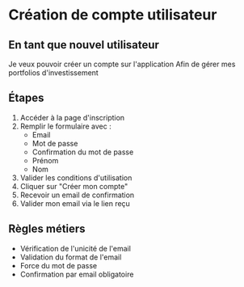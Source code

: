 # Création de compte utilisateur

## En tant que nouvel utilisateur
Je veux pouvoir créer un compte sur l'application
Afin de gérer mes portfolios d'investissement

## Étapes
1. Accéder à la page d'inscription
2. Remplir le formulaire avec :
   - Email
   - Mot de passe
   - Confirmation du mot de passe
   - Prénom
   - Nom
3. Valider les conditions d'utilisation
4. Cliquer sur "Créer mon compte"
5. Recevoir un email de confirmation
6. Valider mon email via le lien reçu

## Règles métiers
- Vérification de l'unicité de l'email
- Validation du format de l'email
- Force du mot de passe
- Confirmation par email obligatoire 